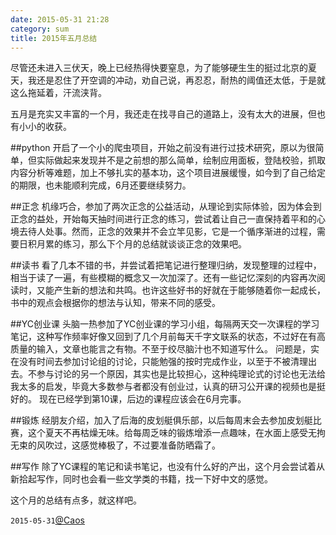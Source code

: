 ```yaml
---
date: 2015-05-31 21:28
category: sum
title: 2015年五月总结
---
```


尽管还未进入三伏天，晚上已经热得快要窒息，为了能够硬生生的挺过北京的夏天，我还是忍住了开空调的冲动，劝自己说，再忍忍，耐热的阈值还太低，于是就这么拖延着，汗流浃背。

五月是充实又丰富的一个月，我还走在找寻自己的道路上，没有太大的进展，但也有小小的收获。

##python
开启了一个小的爬虫项目，开始之前没有进行过技术研究，原以为很简单，但实际做起来发现并不是之前想的那么简单，绘制应用面板，登陆校验，抓取内容分析等难题，加上不够扎实的基本功，这个项目进展缓慢，如今到了自己给定的期限，也未能顺利完成，6月还要继续努力。


##正念
机缘巧合，参加了两次正念的公益活动，从理论到实际体验，因为体会到正念的益处，开始每天抽时间进行正念的练习，尝试着让自己一直保持着平和的心境去待人处事。然而，正念的效果并不会立竿见影，它是一个循序渐进的过程，需要日积月累的练习，那么下个月的总结就谈谈正念的效果吧。

##读书
看了几本不错的书，并尝试着把笔记进行整理归纳，发现整理的过程中，相当于读了一遍，有些模糊的概念又一次加深了。还有一些记忆深刻的内容再次阅读时，又能产生新的想法和共鸣。也许这些好书的好就在于能够随着你一起成长，书中的观点会根据你的想法与认知，带来不同的感受。

##YC创业课
头脑一热参加了YC创业课的学习小组，每隔两天交一次课程的学习笔记，这种写作频率好像又回到了几个月前每天千字文联系的状态，不过好在有高质量的输入，文章也能言之有物。不至于绞尽脑汁也不知道写什么。
问题是，实在没有时间去参加讨论组的讨论，只能勉强的按时完成作业，以至于不被清理出去。不参与讨论的另一个原因，其实也是比较担心，这种纯理论式的讨论也无法给我太多的启发，毕竟大多数参与者都没有创业过，认真的研习公开课的视频也是挺好的。
现在已经学到第10课，后边的课程应该会在6月完事。

##锻炼
经朋友介绍，加入了后海的皮划艇俱乐部，以后每周末会去参加皮划艇比赛，这个夏天不再枯燥无味。给每周乏味的锻炼增添一点趣味，在水面上感受无拘无束的风吹过，这感觉棒极了，不过要准备防晒霜了。

##写作
除了YC课程的笔记和读书笔记，也没有什么好的产出，这个月会尝试着从新拾起写作，同时也会看一些文学类的书籍，找一下好中文的感觉。

这个月的总结有点多，就这样吧。


`2015-05-31`[@Caos][1]


  [1]: http://caos.me